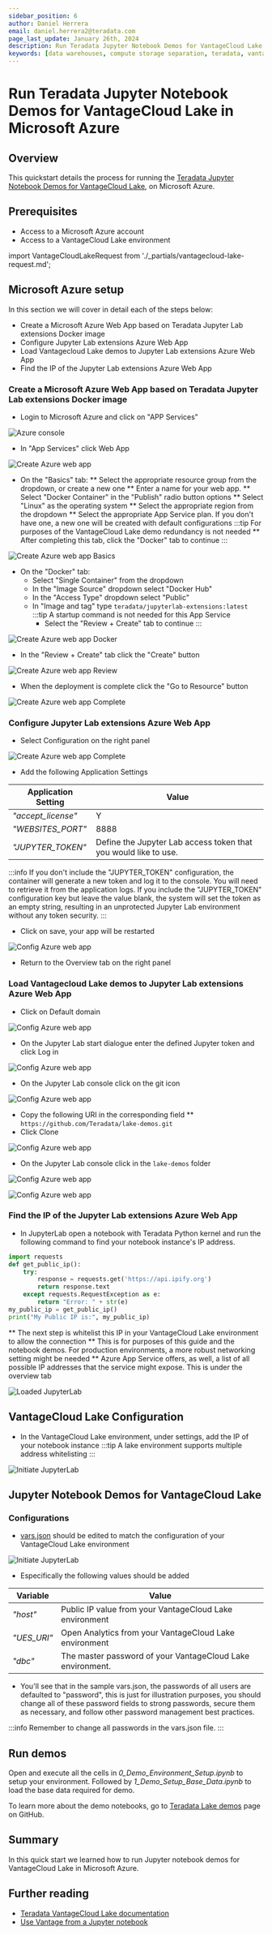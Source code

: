 ```yaml
---
sidebar_position: 6
author: Daniel Herrera
email: daniel.herrera2@teradata.com
page_last_update: January 26th, 2024
description: Run Teradata Jupyter Notebook Demos for VantageCloud Lake in Azure
keywords: [data warehouses, compute storage separation, teradata, vantage, cloud data platform, business intelligence, enterprise analytics, jupyter, teradatasql, ipython-sql, cloud computing, machine learning, sagemaker, vantagecloud, vantagecloud lake, lake]
---
```


# Run Teradata Jupyter Notebook Demos for VantageCloud Lake in Microsoft Azure


## Overview
This quickstart details the process for running the [Teradata Jupyter Notebook Demos for VantageCloud Lake](https://github.com/Teradata/lake-demos), on Microsoft Azure.

## Prerequisites
* Access to a Microsoft Azure account
* Access to a VantageCloud Lake environment

import VantageCloudLakeRequest from './_partials/vantagecloud-lake-request.md';

<VantageCloudLakeRequest />

## Microsoft Azure setup
In this section we will cover in detail each of the steps below:

* Create a Microsoft Azure Web App based on Teradata Jupyter Lab extensions Docker image
* Configure Jupyter Lab extensions Azure Web App
* Load Vantagecloud Lake demos to Jupyter Lab extensions Azure Web App
* Find the IP of the Jupyter Lab extensions Azure Web App

### Create a Microsoft Azure Web App based on Teradata Jupyter Lab extensions Docker image
* Login to Microsoft Azure and click on "APP Services"

![Azure console](./images/vantagecloud-lake-demo-jupyter-azure/azure-console-0.PNG)

* In "App Services" click Web App

![Create Azure web app](./images/vantagecloud-lake-demo-jupyter-azure/azure-app-service-1.PNG)

* On the "Basics" tab:
** Select the appropriate resource group from the dropdown, or create a new one
** Enter a name for your web app.
** Select "Docker Container" in the "Publish" radio button options
** Select "Linux" as the operating system
** Select the appropriate region from the dropdown
** Select the appropriate App Service plan. If you don't have one, a new one will be created with default configurations
:::tip
For purposes of the VantageCloud Lake demo redundancy is not needed
** After completing this tab, click the "Docker" tab to continue
:::

![Create Azure web app Basics](./images/vantagecloud-lake-demo-jupyter-azure/azure-app-service-2.PNG)

* On the "Docker" tab:
    * Select "Single Container" from the dropdown
    * In the "Image Source" dropdown select "Docker Hub"
    * In the "Access Type" dropdown select "Public"
    * In "Image and tag" type `teradata/jupyterlab-extensions:latest`
    :::tip
    A startup command is not needed for this App Service
       * Select the "Review + Create" tab to continue
    :::

![Create Azure web app Docker](./images/vantagecloud-lake-demo-jupyter-azure/azure-app-service-3.PNG)

* In the "Review + Create" tab click the "Create" button

![Create Azure web app Review](./images/vantagecloud-lake-demo-jupyter-azure/azure-app-service-4.PNG)

* When the deployment is complete click the "Go to Resource" button

![Create Azure web app Complete](./images/vantagecloud-lake-demo-jupyter-azure/azure-app-service-deployment-complete-5.PNG)

### Configure Jupyter Lab extensions Azure Web App
* Select Configuration on the right panel

![Create Azure web app Complete](./images/vantagecloud-lake-demo-jupyter-azure/azure-app-service-resource-6.PNG)

* Add the following Application Settings


| **Application Setting** | **Value** |
|--------------|-----------|
| *"accept_license"*     | Y |
| *"WEBSITES_PORT"*  | 8888 |
| *"JUPYTER_TOKEN"*      | Define the Jupyter Lab access token that you would like to use. |

:::info
If you don't include the "JUPYTER_TOKEN" configuration, the container will generate a new token and log it to the console. You will need to retrieve it from the application logs. If you include the "JUPYTER_TOKEN" configuration key but leave the value blank, the system will set the token as an empty string, resulting in an unprotected Jupyter Lab environment without any token security.
:::

* Click on save, your app will be restarted

![Config Azure web app](./images/vantagecloud-lake-demo-jupyter-azure/azure-app-service-resource-config-7.PNG)

* Return to the Overview tab on the right panel

### Load Vantagecloud Lake demos to Jupyter Lab extensions Azure Web App
* Click on Default domain

![Config Azure web app](./images/vantagecloud-lake-demo-jupyter-azure/azure-app-service-resource-8.PNG)

* On the Jupyter Lab start dialogue enter the defined Jupyter token and click Log in

![Config Azure web app](./images/vantagecloud-lake-demo-jupyter-azure/azure-jupyter-console-auth-9.PNG)

* On the Jupyter Lab console click on the git icon

![Config Azure web app](./images/vantagecloud-lake-demo-jupyter-azure/azure-jupyter-console-10.PNG)

* Copy the following URI in the corresponding field
** `https://github.com/Teradata/lake-demos.git`
* Click Clone

![Config Azure web app](./images/vantagecloud-lake-demo-jupyter-azure/azure-jupyter-console-clone-11.PNG)

* On the Jupyter Lab console click in the `lake-demos` folder

![Config Azure web app](./images/vantagecloud-lake-demo-jupyter-azure/azure-jupyter-console-click-lake-demos-12.PNG)

![Config Azure web app](./images/vantagecloud-lake-demo-jupyter-azure/azure-jupyter-console-lakedemos-13.PNG)

### Find the IP of the Jupyter Lab extensions Azure Web App
* In JupyterLab open a notebook with Teradata Python kernel and run the following command to find your notebook instance's IP address.


``` python , id="lakedemos_azure_first_config", role="emits-gtm-events, content-editable"
import requests
def get_public_ip():
    try:
        response = requests.get('https://api.ipify.org')
        return response.text
    except requests.RequestException as e:
        return "Error: " + str(e)
my_public_ip = get_public_ip()
print("My Public IP is:", my_public_ip)
```

** The next step is whitelist this IP in your VantageCloud Lake environment to allow the connection
** This is for purposes of this guide and the notebook demos. For production environments, a more robust networking setting might be needed
** Azure App Service offers, as well, a list of all possible IP addresses that the service might expose. This is under the overview tab

![Loaded JupyterLab](./images/vantagecloud-lake-demo-jupyter-azure/azure-app-service-ips-14.PNG)

## VantageCloud Lake Configuration
* In the VantageCloud Lake environment, under settings, add the IP of your notebook instance
:::tip
A lake environment supports multiple address whitelisting
:::

![Initiate JupyterLab](./images/vantagecloud-lake-demo-jupyter-sagemaker/sagemaker-lake.PNG)

## Jupyter Notebook Demos for VantageCloud Lake

### Configurations
* [vars.json](https://github.com/Teradata/lake-demos/blob/main/vars.json) should be edited to match the configuration of your VantageCloud Lake environment 

![Initiate JupyterLab](./images/vantagecloud-lake-demo-jupyter-sagemaker/sagemaker-vars.PNG)

* Especifically the following values should be added 


| **Variable** | **Value** |
|--------------|-----------|
| *"host"*     | Public IP value from your VantageCloud Lake environment |
| *"UES_URI"*  | Open Analytics from your VantageCloud Lake environment |
| *"dbc"*      | The master password of your VantageCloud Lake environment. |

* You'll see that in the sample vars.json, the passwords of all users are defaulted to "password", this is just for illustration purposes, you should change all of these password fields to strong passwords, secure them as necessary, and follow other password management best practices.

:::info
Remember to change all passwords in the vars.json file.
:::

## Run demos
Open and execute all the cells in *0_Demo_Environment_Setup.ipynb* to setup your environment. Followed by *1_Demo_Setup_Base_Data.ipynb* to load the base data required for demo.

To learn more about the demo notebooks, go to [Teradata Lake demos](https://github.com/Teradata/lake-demos) page on GitHub.

## Summary

In this quick start we learned how to run Jupyter notebook demos for VantageCloud Lake in Microsoft Azure.

## Further reading

* [Teradata VantageCloud Lake documentation](https://docs.teradata.com/r/Teradata-VantageCloud-Lake/Getting-Started-First-Sign-On-by-Organization-Admin)
* [Use Vantage from a Jupyter notebook](https://quickstarts.teradata.com/jupyter.html)